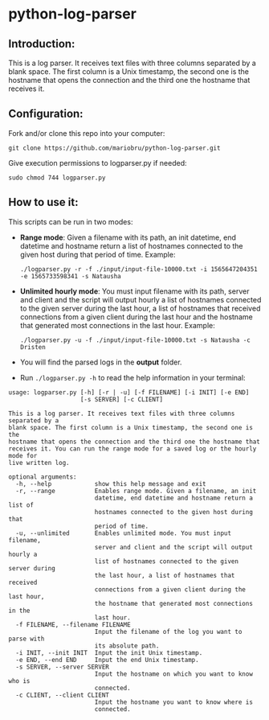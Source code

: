 # python-log-parser

## Introduction:
This is a log parser. It receives text files with three columns separated by a blank space. The first column is a Unix timestamp, the second one is the hostname that opens the connection and the third one the hostname that receives it.

## Configuration:
Fork and/or clone this repo into your computer:

`git clone https://github.com/mariobru/python-log-parser.git` 

Give execution permissions to logparser.py if needed:

`sudo chmod 744 logparser.py`

## How to use it:
This scripts can be run in two modes:

* **Range mode**: Given a filename with its path, an init datetime, end datetime and hostname return a list of hostnames connected to the given host during that period of time. Example:

    `./logparser.py -r -f ./input/input-file-10000.txt -i 1565647204351 -e 1565733598341 -s Natausha`
* **Unlimited hourly mode**: You must input filename with its path, server and client and the script will output hourly a list of hostnames connected to the given server during the last hour, a list of hostnames that received connections from a given client during the last hour and the hostname that generated most connections in the last hour. Example: 

    `./logparser.py -u -f ./input/input-file-10000.txt -s Natausha -c Dristen`                       

* You will find the parsed logs in the **output** folder.
* Run `./logparser.py -h` to read the help information in your terminal:  

```
usage: logparser.py [-h] [-r | -u] [-f FILENAME] [-i INIT] [-e END]
                    [-s SERVER] [-c CLIENT]

This is a log parser. It receives text files with three columns separated by a
blank space. The first column is a Unix timestamp, the second one is the
hostname that opens the connection and the third one the hostname that
receives it. You can run the range mode for a saved log or the hourly mode for
live written log.

optional arguments:
  -h, --help            show this help message and exit
  -r, --range           Enables range mode. Given a filename, an init
                        datetime, end datetime and hostname return a list of
                        hostnames connected to the given host during that
                        period of time.
  -u, --unlimited       Enables unlimited mode. You must input filename,
                        server and client and the script will output hourly a
                        list of hostnames connected to the given server during
                        the last hour, a list of hostnames that received
                        connections from a given client during the last hour,
                        the hostname that generated most connections in the
                        last hour.
  -f FILENAME, --filename FILENAME
                        Input the filename of the log you want to parse with
                        its absolute path.
  -i INIT, --init INIT  Input the init Unix timestamp.
  -e END, --end END     Input the end Unix timestamp.
  -s SERVER, --server SERVER
                        Input the hostname on which you want to know who is
                        connected.
  -c CLIENT, --client CLIENT
                        Input the hostname you want to know where is
                        connected.
```
